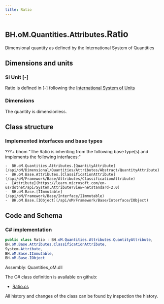 ```yaml
---
title: Ratio
---
```


# <small>BH.oM.Quantities.Attributes.</small>**Ratio**

Dimensional quantity as defined by the International System of Quantities

## Dimensions and units

### SI Unit [-]

Ratio is defined in [-] following the [International System of Units](https://en.wikipedia.org/wiki/International_System_of_Units) 

### Dimensions

The quantity is dimensionless.


## Class structure

### Implemented interfaces and base types

???+ bhom "The Ratio is inheriting from the following base type(s) and implements the following interfaces:"

    -  BH.oM.Quantities.Attributes.[QuantityAttribute](/api/oM/Dimensional/Quantities/Attributes/Abstract/QuantityAttribute)
    -  BH.oM.Base.Attributes.[ClassificationAttribute](/api/oM/Framework/Base/Attributes/ClassificationAttribute)
    -  [Attribute](https://learn.microsoft.com/en-us/dotnet/api/System.Attribute?view=netstandard-2.0)
    -  BH.oM.Base.[IImmutable](/api/oM/Framework/Base/Interface/IImmutable)
    -  BH.oM.Base.[IObject](/api/oM/Framework/Base/Interface/IObject)




## Code and Schema

### C# implementation

``` C# title="C#"
public class Ratio : BH.oM.Quantities.Attributes.QuantityAttribute,
BH.oM.Base.Attributes.ClassificationAttribute,
System.Attribute,
BH.oM.Base.IImmutable,
BH.oM.Base.IObject
```

Assembly: Quantities_oM.dll

The C# class definition is available on github:

- [Ratio.cs](https://github.com/BHoM/BHoM/blob/develop/Quantities_oM/Attributes\Ratio.cs)

All history and changes of the class can be found by inspection the history.
